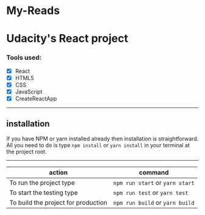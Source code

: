 # My-Reads
# Udacity's React project #
### Tools used: ###

- [x] React
- [x] HTML5
- [x] CSS
- [x] JavaScript
- [x] CreateReactApp

- - - -

## installation ##
If you have NPM or yarn installed already then installation is straightforward. All you need to do is type `npm install` or `yarn install` in your terminal at the project root.

- - - -

action                                   |    command
---------------------------------------- | -------------
To run the project type                  |    `npm run start` or `yarn start`
To start the testing type                |    `npm run test` or `yarn test`
To build the project for production      |    `npm run build` or `yarn build`
